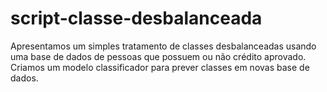 # script-classe-desbalanceada
Apresentamos um simples tratamento de classes desbalanceadas usando uma base de dados de pessoas que possuem ou não crédito aprovado.  Criamos um modelo classificador para prever classes em novas base de dados.
